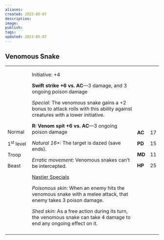 ```yaml
---
aliases: 
created: 2023-05-07
description: 
image: 
publish: 
tags: 
updated: 2023-05-07
---
```


## Venomous Snake

<table>
<colgroup>
<col style="width: 16%" />
<col style="width: 72%" />
<col style="width: 5%" />
<col style="width: 5%" />
</colgroup>
<tbody>
<tr class="odd">
<td><p>Normal</p>
<p>1<sup>st</sup> level</p>
<p>Troop</p>
<p>Beast</p></td>
<td><p>Initiative: +4</p>
<p><strong>Swift strike +6 vs. AC</strong>—3 damage, and 3 ongoing
poison damage</p>
<p><em>Special:</em> The venomous snake gains a +2 bonus to attack rolls
with this ability against creatures with a lower initiative.</p>
<p><strong>R: Venom spit +6 vs. AC</strong>—3 ongoing poison damage</p>
<p><em>Natural 16+:</em> The target is dazed (save ends).</p>
<p><em>Erratic movement:</em> Venomous snakes can’t be intercepted.</p>
<p><u>Nastier Specials</u></p>
<p><em>Poisonous skin:</em> When an enemy hits the venomous snake with a
melee attack, that enemy takes 3 poison damage.</p>
<p><em>Shed skin:</em> As a free action during its turn, the venomous
snake can take 4 damage to end any ongoing effect on it.</p></td>
<td><p><strong>AC</strong></p>
<p><strong>PD</strong></p>
<p><strong>MD</strong></p>
<p><strong>HP</strong></p></td>
<td><p>17</p>
<p>15</p>
<p>11</p>
<p>25</p></td>
</tr>
<tr class="even">
<td></td>
<td></td>
<td></td>
<td></td>
</tr>
</tbody>
</table>

